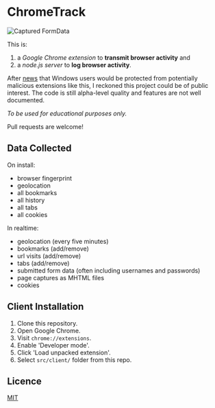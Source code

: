 ChromeTrack
===========

![Captured FormData](http://i.imgur.com/rvxa00k.png)

This is:

1. a _Google Chrome extension_ to **transmit browser activity** and
2. a _node.js server_ to **log browser activity**.

After [news](http://blog.chromium.org/2013/11/protecting-windows-users-from-malicious.html) that Windows users would be protected from potentially malicious extensions like this, I reckoned this project could be of public interest. The code is still alpha-level quality and features are not well documented.

_To be used for educational purposes only._

Pull requests are welcome!

Data Collected
--------------

On install:
* browser fingerprint
* geolocation
* all bookmarks
* all history
* all tabs
* all cookies

In realtime:
* geolocation (every five minutes)
* bookmarks (add/remove)
* url visits (add/remove)
* tabs (add/remove)
* submitted form data (often including usernames and passwords)
* page captures as MHTML files
* cookies

Client Installation
-------------------

1. Clone this repository.
2. Open Google Chrome.
3. Visit `chrome://extensions`.
4. Enable 'Developer mode'.
5. Click 'Load unpacked extension'.
6. Select `src/client/` folder from this repo.

Licence
-------

[MIT](http://www.tldrlegal.com/l/MIT)
